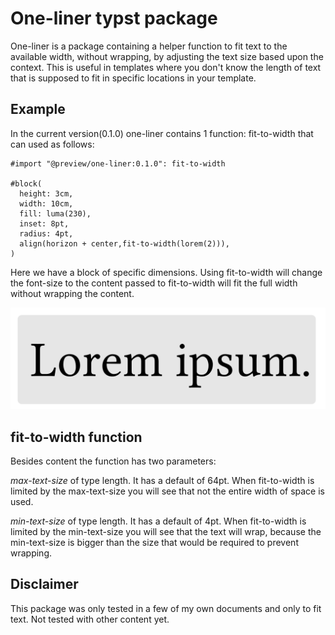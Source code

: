 # One-liner typst package

One-liner is a package containing a helper function to fit text to the available width, without wrapping, by 
adjusting the text size based upon the context. This is useful in templates where you 
don't know the length of text that is supposed to fit in specific locations in your template.

## Example
In the current version(0.1.0) one-liner contains 1 function: fit-to-width that can used as follows:

```typst
#import "@preview/one-liner:0.1.0": fit-to-width 

#block(
  height: 3cm,
  width: 10cm,
  fill: luma(230),
  inset: 8pt,
  radius: 4pt,
  align(horizon + center,fit-to-width(lorem(2))),
)
```

Here we have a block of specific dimensions. Using fit-to-width will change the font-size to the content passed 
to fit-to-width will fit the full width without wrapping the content.

![Example1](./example1.png "Example1 of Typst one-liner: fit-to-width")

## fit-to-width function
Besides content the function has two parameters:

*max-text-size* of type length. It has a default of 64pt. When fit-to-width is limited by the max-text-size you will see that not
the entire width of space is used.

*min-text-size* of type length. It has a default of 4pt. When fit-to-width is limited by the min-text-size you will see that the text will wrap,
because the min-text-size is bigger than the size that would be required to prevent wrapping.

## Disclaimer
This package was only tested in a few of my own documents and only to fit text. Not tested with other content yet.